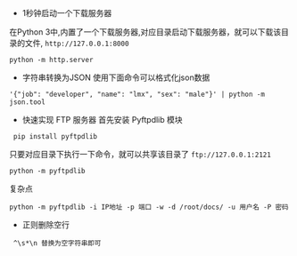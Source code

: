 
- 1秒钟启动一个下载服务器

在Python 3中,内置了一个下载服务器,对应目录启动下载服务器，就可以下载该目录的文件, `http://127.0.0.1:8000`
```
python -m http.server
```

- 字符串转换为JSON
使用下面命令可以格式化json数据

```
'{"job": "developer", "name": "lmx", "sex": "male"}' | python -m json.tool
```

- 快速实现 FTP 服务器
首先安装 Pyftpdlib 模块
```
 pip install pyftpdlib
```
只要对应目录下执行一下命令，就可以共享该目录了 `ftp://127.0.0.1:2121`
```
python -m pyftpdlib
```

复杂点
```
python -m pyftpdlib -i IP地址 -p 端口 -w -d /root/docs/ -u 用户名 -P 密码
```

- 正则删除空行 
```
 ^\s*\n 替换为空字符串即可
```